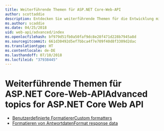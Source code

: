 ```yaml
---
title: Weiterführende Themen für ASP.NET Core-Web-API
author: scottaddie
description: Entdecken Sie weiterführende Themen für die Entwicklung mit ASP.NET Core-Web-API.
ms.author: scaddie
ms.date: 04/25/2018
uid: web-api/advanced/index
ms.openlocfilehash: bf979d51fb0a50faf9dc8e28f471d228b7945a8d
ms.sourcegitcommit: 661d30492d5ef7bbca4f7e709f40d8f3309d2dac
ms.translationtype: HT
ms.contentlocale: de-DE
ms.lasthandoff: 07/10/2018
ms.locfileid: "37938445"
---
```

# <a name="advanced-topics-for-aspnet-core-web-api"></a><span data-ttu-id="d6e25-103">Weiterführende Themen für ASP.NET Core-Web-API</span><span class="sxs-lookup"><span data-stu-id="d6e25-103">Advanced topics for ASP.NET Core Web API</span></span>

* [<span data-ttu-id="d6e25-104">Benutzerdefinierte Formatierer</span><span class="sxs-lookup"><span data-stu-id="d6e25-104">Custom formatters</span></span>](xref:web-api/advanced/custom-formatters)
* [<span data-ttu-id="d6e25-105">Formatieren von Antwortdaten</span><span class="sxs-lookup"><span data-stu-id="d6e25-105">Format response data</span></span>](xref:web-api/advanced/formatting)
